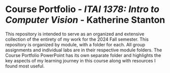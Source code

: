 # Course Portfolio - *ITAI 1378: Intro to Computer Vision* - Katherine Stanton
This repository is intended to serve as an organized and extensive collection of the entirety of my work for the 2024 Fall semester. This repository is organized by module, with a folder for each. All group assignments and individual labs are in their respective module folders. The Course Portfolio PowerPoint has its own separate folder and highlights the key aspects of my learning journey in this course along with resources I found most useful. 

